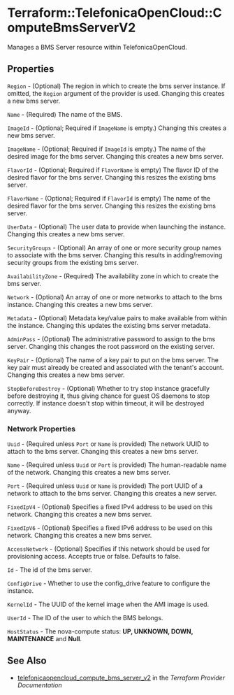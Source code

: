# Terraform::TelefonicaOpenCloud::ComputeBmsServerV2

Manages a BMS Server resource within TelefonicaOpenCloud.

## Properties

`Region` - (Optional) The region in which to create the bms server instance. If
omitted, the `Region` argument of the provider is used. Changing this
creates a new bms server.

`Name` - (Required) The name of the BMS.

`ImageId` - (Optional; Required if `ImageName` is empty.) Changing this creates a new bms server.

`ImageName` - (Optional; Required if `ImageId` is empty.) The name of the
desired image for the bms server. Changing this creates a new bms server.

`FlavorId` - (Optional; Required if `FlavorName` is empty) The flavor ID of
the desired flavor for the bms server. Changing this resizes the existing bms server.

`FlavorName` - (Optional; Required if `FlavorId` is empty) The name of the
desired flavor for the bms server. Changing this resizes the existing bms server.

`UserData` - (Optional) The user data to provide when launching the instance.
Changing this creates a new bms server.

`SecurityGroups` - (Optional) An array of one or more security group names
to associate with the bms server. Changing this results in adding/removing
security groups from the existing bms server.

`AvailabilityZone` - (Required) The availability zone in which to create
the bms server.

`Network` - (Optional) An array of one or more networks to attach to the
bms instance. Changing this creates a new bms server.

`Metadata` - (Optional) Metadata key/value pairs to make available from
within the instance. Changing this updates the existing bms server metadata.

`AdminPass` - (Optional) The administrative password to assign to the bms server.
Changing this changes the root password on the existing server.

`KeyPair` - (Optional) The name of a key pair to put on the bms server. The key
pair must already be created and associated with the tenant's account.
Changing this creates a new bms server.

`StopBeforeDestroy` - (Optional) Whether to try stop instance gracefully
before destroying it, thus giving chance for guest OS daemons to stop correctly.
If instance doesn't stop within timeout, it will be destroyed anyway.

### Network Properties

`Uuid` - (Required unless `Port`  or `Name` is provided) The network UUID to
attach to the bms server. Changing this creates a new bms server.

`Name` - (Required unless `Uuid` or `Port` is provided) The human-readable
name of the network. Changing this creates a new bms server.

`Port` - (Required unless `Uuid` or `Name` is provided) The port UUID of a
network to attach to the bms server. Changing this creates a new server.

`FixedIpV4` - (Optional) Specifies a fixed IPv4 address to be used on this
network. Changing this creates a new bms server.

`FixedIpV6` - (Optional) Specifies a fixed IPv6 address to be used on this
network. Changing this creates a new bms server.

`AccessNetwork` - (Optional) Specifies if this network should be used for
provisioning access. Accepts true or false. Defaults to false.

`Id` - The id of the bms server.

`ConfigDrive` - Whether to use the config_drive feature to configure the instance.

`KernelId` - The UUID of the kernel image when the AMI image is used.

`UserId` - The ID of the user to which the BMS belongs.

`HostStatus` - The nova-compute status: **UP, UNKNOWN, DOWN, MAINTENANCE** and **Null**.


## See Also

* [telefonicaopencloud_compute_bms_server_v2](https://www.terraform.io/docs/providers/telefonicaopencloud/r/compute_bms_server_v2.html) in the _Terraform Provider Documentation_